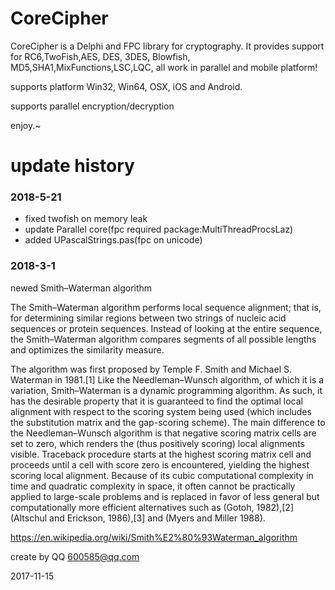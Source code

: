 # CoreCipher

CoreCipher is a Delphi and FPC library for cryptography.  It provides support for RC6,TwoFish,AES, DES, 3DES, Blowfish, MD5,SHA1,MixFunctions,LSC,LQC, all work in parallel and mobile platform!

supports platform Win32, Win64, OSX, iOS and Android.

supports parallel encryption/decryption


enjoy.~

# update history

### 2018-5-21

- fixed twofish on memory leak
- update Parallel core(fpc required package:MultiThreadProcsLaz)
- added UPascalStrings.pas(fpc on unicode)


### 2018-3-1

newed Smith–Waterman algorithm

The Smith–Waterman algorithm performs local sequence alignment; that is, for determining similar regions between two strings of nucleic acid sequences or protein sequences. Instead of looking at the entire sequence, the Smith–Waterman algorithm compares segments of all possible lengths and optimizes the similarity measure.

The algorithm was first proposed by Temple F. Smith and Michael S. Waterman in 1981.[1] Like the Needleman–Wunsch algorithm, of which it is a variation, Smith–Waterman is a dynamic programming algorithm. As such, it has the desirable property that it is guaranteed to find the optimal local alignment with respect to the scoring system being used (which includes the substitution matrix and the gap-scoring scheme). The main difference to the Needleman–Wunsch algorithm is that negative scoring matrix cells are set to zero, which renders the (thus positively scoring) local alignments visible. Traceback procedure starts at the highest scoring matrix cell and proceeds until a cell with score zero is encountered, yielding the highest scoring local alignment. Because of its cubic computational complexity in time and quadratic complexity in space, it often cannot be practically applied to large-scale problems and is replaced in favor of less general but computationally more efficient alternatives such as (Gotoh, 1982),[2] (Altschul and Erickson, 1986),[3] and (Myers and Miller 1988).

https://en.wikipedia.org/wiki/Smith%E2%80%93Waterman_algorithm


create by QQ 600585@qq.com

2017-11-15
